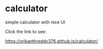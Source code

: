 # calculator

simple calculator with nice UI

Click the link to see:

https://srikanthreddy376.github.io/calculator/
